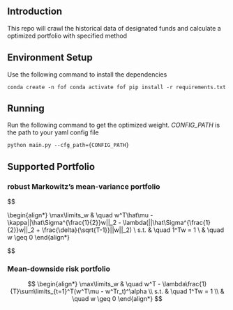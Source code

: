 ## Introduction

This repo will crawl the historical data of designated funds and calculate a optimized portfolio with specified method

## Environment Setup

Use the following command to install the dependencies

``
conda create -n fof
conda activate fof
pip install -r requirements.txt
``

## Running
Run the following command to get the optimized weight. *CONFIG_PATH* is the path to your yaml config file

``
python main.py --cfg_path={CONFIG_PATH}
``

## Supported Portfolio

### robust Markowitz’s mean-variance portfolio

$$

\begin{align*}
    \max\limits_w & \quad w^T\hat\mu - \kappa||\hat\Sigma^{\frac{1}{2}}w||_2 - \lambda(||\hat\Sigma^{\frac{1}{2}}w||_2 + \frac{\delta}{\sqrt{T-1}}||w||_2) \\
    s.t. & \quad 1^Tw = 1 \\
    & \quad w \geq 0
\end{align*}

$$

### Mean-downside risk portfolio

$$
\begin{align*}
    \max\limits_w & \quad w^T - \lambda\frac{1}{T}\sum\limits_{t=1}^T(w^T\mu - w^Tr_t)^\alpha \\
    s.t. & \quad 1^Tw = 1 \\
    & \quad w \geq 0
\end{align*}
$$